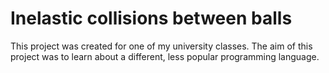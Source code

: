 # Inelastic collisions between balls
This project was created for one of my university classes. The aim of this project was to learn about a different, less popular programming language. 
